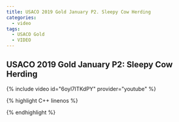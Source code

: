 ```yaml
---
title: USACO 2019 Gold January P2. Sleepy Cow Herding
categories:
  - video
tags:
  - USACO Gold
  - VIDEO 
---
```

  
## USACO 2019 Gold January P2: Sleepy Cow Herding  
  
{% include video id="6oyl7lTKdPY" provider="youtube" %}
  
  
{% highlight C++ linenos %}
  
{% endhighlight %}  

